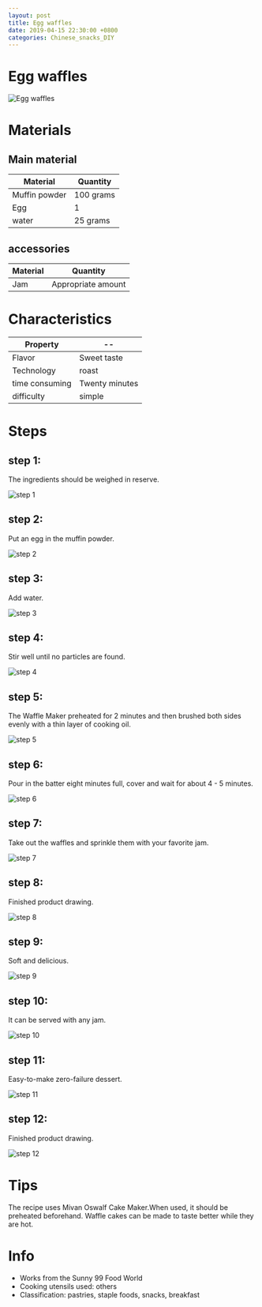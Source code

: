 ```yaml
---
layout: post
title: Egg waffles
date: 2019-04-15 22:30:00 +0800
categories: Chinese_snacks_DIY
---
```


# Egg waffles

![Egg waffles]({{site.baseurl}}/img/444480/444480.jpg)

# Materials


## Main material

Material|Quantity
--|--
Muffin powder|100 grams
Egg|1
water|25 grams

## accessories

Material|Quantity
--|--
Jam|Appropriate amount

# Characteristics

Property|--
--|--
Flavor|Sweet taste
Technology|roast
time consuming|Twenty minutes
difficulty|simple

# Steps

## step 1:

The ingredients should be weighed in reserve.

![step 1]({{site.baseurl}}/img/444480/1.jpg)

## step 2:

Put an egg in the muffin powder.

![step 2]({{site.baseurl}}/img/444480/2.jpg)

## step 3:

Add water.

![step 3]({{site.baseurl}}/img/444480/3.jpg)

## step 4:

Stir well until no particles are found.

![step 4]({{site.baseurl}}/img/444480/4.jpg)

## step 5:

The Waffle Maker preheated for 2 minutes and then brushed both sides evenly with a thin layer of cooking oil.

![step 5]({{site.baseurl}}/img/444480/5.jpg)

## step 6:

Pour in the batter eight minutes full, cover and wait for about 4 - 5 minutes.

![step 6]({{site.baseurl}}/img/444480/6.jpg)

## step 7:

Take out the waffles and sprinkle them with your favorite jam.

![step 7]({{site.baseurl}}/img/444480/7.jpg)

## step 8:

Finished product drawing.

![step 8]({{site.baseurl}}/img/444480/8.jpg)

## step 9:

Soft and delicious.

![step 9]({{site.baseurl}}/img/444480/9.jpg)

## step 10:

It can be served with any jam.

![step 10]({{site.baseurl}}/img/444480/10.jpg)

## step 11:

Easy-to-make zero-failure dessert.

![step 11]({{site.baseurl}}/img/444480/11.jpg)

## step 12:

Finished product drawing.

![step 12]({{site.baseurl}}/img/444480/12.jpg)

# Tips

The recipe uses Mivan Oswalf Cake Maker.When used, it should be preheated beforehand. Waffle cakes can be made to taste better while they are hot.

# Info

- Works from the Sunny 99 Food World
- Cooking utensils used: others
- Classification: pastries, staple foods, snacks, breakfast
